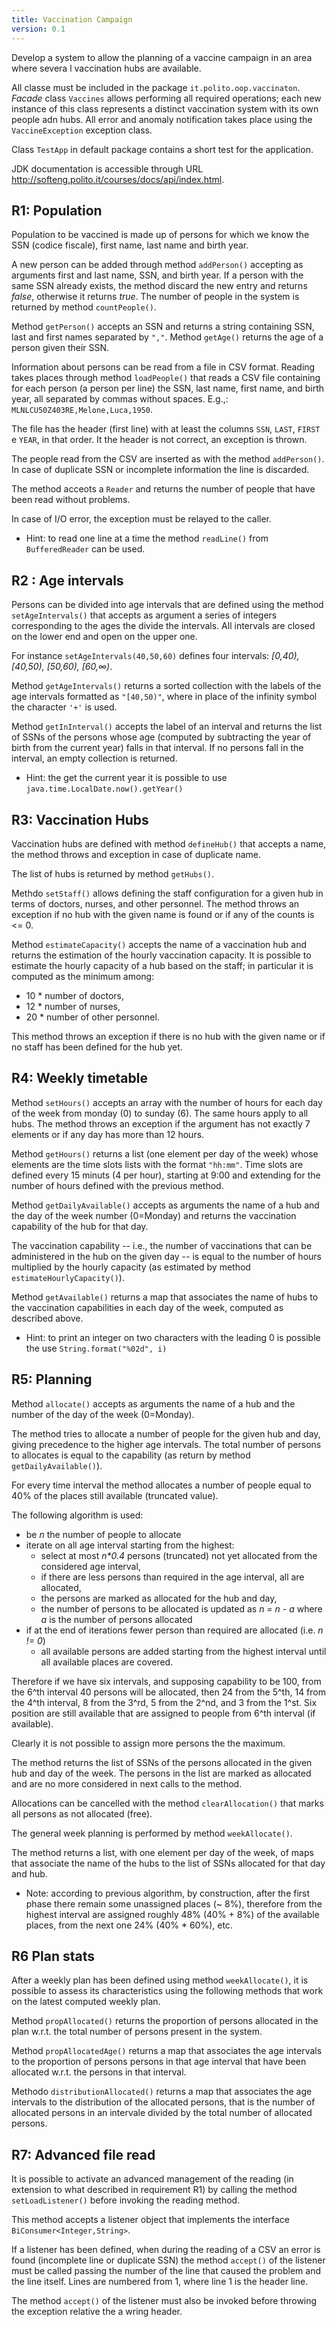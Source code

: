 ```yaml
---
title: Vaccination Campaign
version: 0.1
---
```


<!--
> To generate html and pdf use
> ```bash
> $ pandoc -s -f markdown+Smart requirements.md -c .css.css -o requirements.html
> $ pandoc -s -f markdown+Smart requirements.md -o requirements.pdf
> ```
-->

Develop a system to allow the planning of a vaccine campaign in an area where severa l vaccination hubs are available.

All classe must be included in the package `it.polito.oop.vaccinaton`. 
*Facade* class `Vaccines` allows performing all required operations;
each new instance of this class represents a distinct vaccination system with its own people adn hubs.
All error and anomaly notification takes place using the `VaccineException` exception class.

Class `TestApp` in default package contains a short test for the application.

JDK documentation is accessible through URL <http://softeng.polito.it/courses/docs/api/index.html>. 


## R1: Population

Population to be vaccined is made up of persons for which we know the SSN (codice fiscale), first name, last name and birth year.

A new person can be added through method `addPerson()` accepting as arguments first and last name, SSN, and birth year. If a person with the same SSN already exists, the method discard the new entry and returns *false*, otherwise it returns *true*.
The number of people in the system is returned by method `countPeople()`.

Method `getPerson()` accepts an SSN and returns a string containing SSN, last and first names separated by `","`.
Method `getAge()` returns the age of a person given their SSN.

Information about persons can be read from a file in CSV format.
Reading takes places through method `loadPeople()` that reads a CSV file containing for each person (a person per line) the SSN, last name, first name, and birth year, all separated by commas without spaces. E.g.,: `MLNLCU50Z403RE,Melone,Luca,1950`.

The file has the header (first line) with at least the columns `SSN`, `LAST`, `FIRST` e `YEAR`, in that order. It the header is not correct, an exception is thrown.

The people read from the CSV are inserted as with the method `addPerson()`. In case of duplicate SSN or incomplete information the line is discarded.

The method acceots a `Reader` and returns the number of people that have been read without problems.

In case of I/O error, the exception must be relayed to the caller.


* Hint: to read one line at a time the method `readLine()` from `BufferedReader` can be used.

## R2 : Age intervals


Persons can be divided into age intervals that are defined using the method `setAgeIntervals()` that accepts as argument a series of integers corresponding to the ages the divide the intervals. All intervals are closed on the lower end and open on the upper one.

For instance `setAgeIntervals(40,50,60)` defines four intervals: *[0,40), [40,50), [50,60), [60,∞)*.

Method `getAgeIntervals()` returns a sorted collection with the labels of the age intervals formatted as `"[40,50)"`, where in place of the infinity symbol the character `'+'` is used.


Method `getInInterval()` accepts the label of an interval and returns the list of SSNs of the persons whose age (computed by subtracting the year of birth from the current year) falls in that interval.
If no persons fall in the interval, an empty collection is returned.

* Hint: the get the current year it is possible to use `java.time.LocalDate.now().getYear()`


## R3: Vaccination Hubs

Vaccination hubs are defined with method `defineHub()` that accepts a name, the method throws and exception in case of duplicate name.

The list of hubs is returned by method `getHubs()`.

Methdo `setStaff()` allows defining the staff configuration for a given hub in terms of doctors, nurses, and other personnel.
The method throws an exception if no hub with the given name is found or if any of the counts is <= 0.

Method `estimateCapacity()` accepts the name of a vaccination hub and returns the estimation of the hourly vaccination capacity.
It is possible to estimate the hourly capacity of a hub based on the staff; in particular it is computed as the minimum among:

- 10 * number of doctors,
- 12 * number of nurses,
- 20 * number of other personnel.


This method throws an exception if there is no hub with the given name or if no staff has been defined for the hub yet.



## R4: Weekly timetable

Method `setHours()` accepts an array with the number of hours for each day of the week from monday (0) to sunday (6). The same hours apply to all hubs.
The method throws an exception if the argument has not exactly 7 elements or if any day has more than 12 hours.

Method `getHours()` returns a list (one element per day of the week) whose elements are the time slots lists with the format `"hh:mm"`.
Time slots are defined every 15 minuts (4 per hour), starting at 9:00 and extending for the number of hours defined with the previous method.

Method `getDailyAvailable()` accepts as arguments the name of a hub and the day of the week number (0=Monday) and returns the vaccination capability of the hub for that day.

The vaccination capability -- i.e., the number of vaccinations that can be administered in the hub on the given day -- is equal to the number of hours multiplied by the hourly capacity (as estimated by method  `estimateHourlyCapacity()`).

Method `getAvailable()` returns a map that associates the name of hubs to the vaccination capabilities in each day of the week, computed as described above.


* Hint: to print an integer on two characters with the leading 0 is possible the use `String.format("%02d", i)`
  
  

## R5: Planning

Method `allocate()` accepts as arguments the name of a hub and the number of the day of the week (0=Monday).

The method tries to allocate a number of people for the given hub and day, giving precedence to the higher age intervals.
The total number of persons to allocates is equal to the capability (as return by method `getDailyAvailable()`).

For every time interval the method allocates a number of people equal to 40% of the places still available (truncated value).

The following algorithm is used:

- be *n* the number of people to allocate
- iterate on all age interval starting from the highest:
	- select at most *n\*0.4* persons (truncated) not yet allocated from the considered age interval,
	- if there are less persons than required in the age interval, all are allocated,
	- the persons are marked as allocated for the hub and day,
	- the number of persons to be allocated is updated as *n = n - a* where *a* is the number of persons allocated
- if at the end of iterations fewer person than required are allocated (i.e. *n != 0*)
	- all available persons are added starting from the highest interval until all available places are covered.
	
Therefore if we have six intervals, and supposing capability to be 100, from the 6^th interval 40 persons will be allocated, then 24 from the 5^th, 14 from the 4^th interval, 8 from the 3^rd, 5 from the 2^nd, and 3 from the 1^st.
Six position are still available that are assigned to people from 6^th interval (if available).

Clearly it is not possible to assign more persons the the maximum.

The method returns the list of SSNs of the persons allocated in the given hub and day of the week.
The persons in the list are marked as allocated and are no more considered in next calls to the method.


Allocations can be cancelled with the method `clearAllocation()` that marks all persons as not allocated (free).

The general week planning is performed by method  `weekAllocate()`.

The method returns a list, with one element per day of the week, of maps that associate the name of the hubs to the list of SSNs allocated for that day and hub.

* Note: according to previous algorithm, by construction, after the first phase there remain some unassigned places (~ 8%), therefore from the highest interval are assigned roughly 48% (40% + 8%) of the available places, from the next one 24% (40% * 60%), etc.


## R6 Plan stats

After a weekly plan has been defined using method `weekAllocate()`, it is possible to assess its characteristics using the following methods that work on the latest computed weekly plan.

Method `propAllocated()` returns the proportion of persons allocated in the plan w.r.t. the total number of persons present in the system.

Method `propAllocatedAge()` returns a map that associates the age intervals to the proportion of persons persons in that age interval that have been allocated w.r.t. the persons in that interval.


Methodo `distributionAllocated()` returns a map that associates the age intervals to the distribution of the allocated persons, that is the number of allocated persons in an intervale divided by the total number of allocated persons.



## R7: Advanced file read

It is possible to activate an advanced management of the reading (in  extension to what described in requirement R1) by calling the method `setLoadListener()` before invoking the reading method.

This method accepts a listener object that implements the interface `BiConsumer<Integer,String>`. 

If a listener has been defined, when during the reading of a CSV an error is found (incomplete line or duplicate SSN) the method  `accept()`  of the listener must be called passing the number of the line that caused the problem and the line itself. Lines are numbered from 1, where line 1 is the header line.

The method  `accept()`  of the listener must also be invoked before throwing the exception relative the a wring header.
